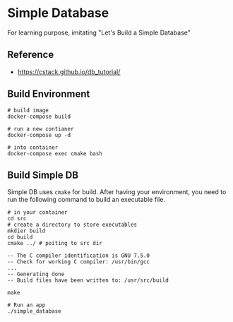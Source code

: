 # Simple Database

For learning purpose, imitating "Let's Build a Simple Database"  


## Reference 
- https://cstack.github.io/db_tutorial/

## Build Environment
```
# build image
docker-compose build

# run a new contianer 
docker-compose up -d

# into container 
docker-compose exec cmake bash 
```

## Build Simple DB
Simple DB uses `cmake` for build. 
After having your environment, you need to run the following command to build an executable file.

```
# in your container 
cd src
# create a directory to store executables 
mkdier build 
cd build
cmake ../ # poiting to src dir

-- The C compiler identification is GNU 7.5.0
-- Check for working C compiler: /usr/bin/gcc
...
-- Generating done
-- Build files have been written to: /usr/src/build

make

# Run an app
./simple_database
```
